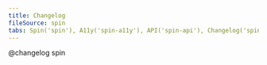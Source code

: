 ```yaml
---
title: Changelog
fileSource: spin
tabs: Spin('spin'), A11y('spin-a11y'), API('spin-api'), Changelog('spin-changelog')
---
```


@changelog spin

